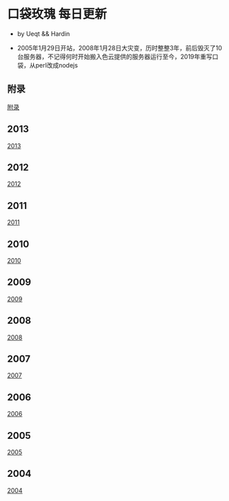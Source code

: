 # 口袋玫瑰 每日更新

- by Ueqt && Hardin

* 2005年1月29日开站，2008年1月28日大灾变，历时整整3年，前后毁灭了10台服务器，不记得何时开始搬入色云提供的服务器运行至今，2019年重写口袋，从perl改成nodejs

## 附录

[附录](appendix.md)

## 2013

[2013](2013.md)

## 2012

[2012](2012.md)

## 2011

[2011](2011.md)

## 2010

[2010](2010.md)

## 2009

[2009](2009.md)

## 2008

[2008](2008.md)

## 2007

[2007](2007.md)

## 2006

[2006](2006.md)

## 2005

[2005](2005.md)

## 2004

[2004](2004.md)